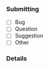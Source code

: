 ### Submitting
<!-- 
Select from following by placing `x` between brackets, ex: 
  - [x] Bug (do not forget to remove space after/before `x`)
-->
- [ ] Bug
- [ ] Question
- [ ] Suggestion
- [ ] Other

### Details 
<!-- 
Describe your bug, question, suggestion below.
In case of bug do not forget to mention:
      - Node version, 
      - ClusterWS version,
      - Way(s) to reproduce
-->


